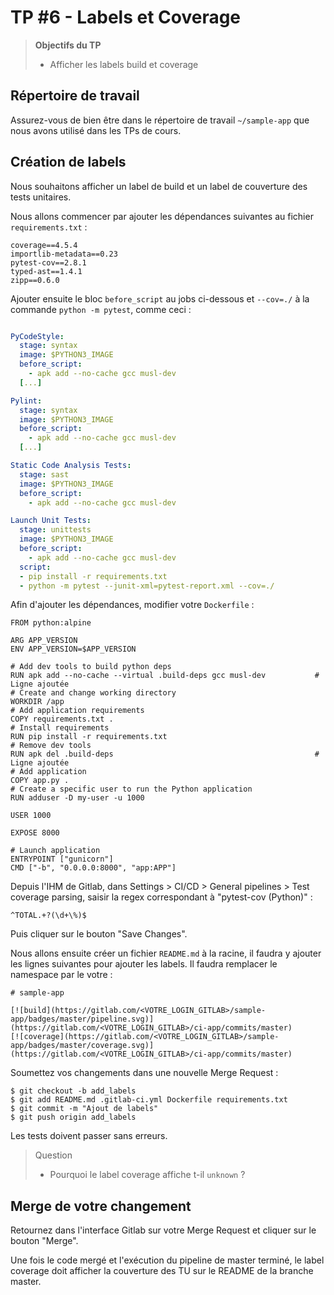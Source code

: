 # TP #6 - Labels et Coverage

> **Objectifs du TP**
> * Afficher les labels build et coverage

## Répertoire de travail

Assurez-vous de bien être dans le répertoire de travail `~/sample-app` que nous avons utilisé dans les TPs de cours.

## Création de labels

Nous souhaitons afficher un label de build et un label de couverture des tests unitaires.

Nous allons commencer par ajouter les dépendances suivantes au fichier `requirements.txt` :

```
coverage==4.5.4
importlib-metadata==0.23
pytest-cov==2.8.1
typed-ast==1.4.1
zipp==0.6.0
```

Ajouter ensuite le bloc `before_script` au jobs ci-dessous et `--cov=./` à la commande `python -m pytest`, comme ceci :

```yaml

PyCodeStyle:
  stage: syntax
  image: $PYTHON3_IMAGE
  before_script:
    - apk add --no-cache gcc musl-dev
  [...]

Pylint:
  stage: syntax
  image: $PYTHON3_IMAGE
  before_script:
    - apk add --no-cache gcc musl-dev
  [...]

Static Code Analysis Tests:
  stage: sast
  image: $PYTHON3_IMAGE
  before_script:
    - apk add --no-cache gcc musl-dev

Launch Unit Tests:
  stage: unittests
  image: $PYTHON3_IMAGE
  before_script:
    - apk add --no-cache gcc musl-dev
  script:
  - pip install -r requirements.txt
  - python -m pytest --junit-xml=pytest-report.xml --cov=./
```

Afin d'ajouter les dépendances, modifier votre `Dockerfile` :

```
FROM python:alpine

ARG APP_VERSION
ENV APP_VERSION=$APP_VERSION

# Add dev tools to build python deps
RUN apk add --no-cache --virtual .build-deps gcc musl-dev           # Ligne ajoutée
# Create and change working directory
WORKDIR /app
# Add application requirements
COPY requirements.txt .
# Install requirements
RUN pip install -r requirements.txt
# Remove dev tools
RUN apk del .build-deps                                             # Ligne ajoutée
# Add application
COPY app.py .
# Create a specific user to run the Python application
RUN adduser -D my-user -u 1000

USER 1000

EXPOSE 8000

# Launch application
ENTRYPOINT ["gunicorn"]
CMD ["-b", "0.0.0.0:8000", "app:APP"]
```

Depuis l'IHM de Gitlab, dans Settings > CI/CD > General pipelines > Test coverage parsing, saisir la regex correspondant à "pytest-cov (Python)" :

```
^TOTAL.+?(\d+\%)$
```

Puis cliquer sur le bouton "Save Changes".

Nous allons ensuite créer un fichier `README.md` à la racine, il faudra y ajouter les lignes suivantes pour ajouter les labels. Il faudra remplacer le namespace par le votre :

```
# sample-app

[![build](https://gitlab.com/<VOTRE_LOGIN_GITLAB>/sample-app/badges/master/pipeline.svg)](https://gitlab.com/<VOTRE_LOGIN_GITLAB>/ci-app/commits/master)
[![coverage](https://gitlab.com/<VOTRE_LOGIN_GITLAB>/sample-app/badges/master/coverage.svg)](https://gitlab.com/<VOTRE_LOGIN_GITLAB>/ci-app/commits/master)
```

Soumettez vos changements dans une nouvelle Merge Request :

```
$ git checkout -b add_labels
$ git add README.md .gitlab-ci.yml Dockerfile requirements.txt
$ git commit -m "Ajout de labels"
$ git push origin add_labels
```

Les tests doivent passer sans erreurs.

> Question
>
> - Pourquoi le label coverage affiche t-il `unknown` ? 
>

## Merge de votre changement

Retournez dans l'interface Gitlab sur votre Merge Request et cliquer sur le bouton "Merge".

Une fois le code mergé et l'exécution du pipeline de master terminé, le label coverage doit afficher la couverture des TU sur le README de la branche master.
